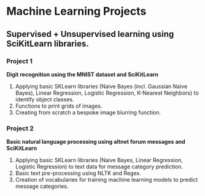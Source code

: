 # Machine Learning Projects

## Supervised + Unsupervised learning using SciKitLearn libraries.

### Project 1

**Digit recognition using the MNIST dataset and SciKitLearn**

1. Applying basic SKLearn libraries (Naive Bayes (incl. Gaussian Naive Bayes), Linear Regression, Logistic Regression, K-Nearest Neighbors) to identify object classes. 
2. Functions to print grids of images.
3. Creating from scratch a bespoke image blurring function. 

### Project 2

**Basic natural language processing using altnet forum messages and SciKitLearn**

1. Applying basic SKLearn libraries (Naive Bayes, Linear Regression, Logistic Regression) to text data for message category prediction. 
2. Basic text pre-processing using NLTK and Regex.
3. Creation of vocabularies for training machine learning models to predict message categories. 

